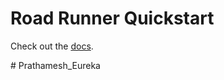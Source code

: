 # Road Runner Quickstart

Check out the [docs](https://rr.brott.dev/docs/v1-0/tuning/).

#   P r a t h a m e s h _ E u r e k a  
 